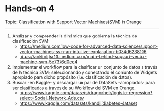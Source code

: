 # Hands-on 4
Topic: Classification with Support Vector Machines(SVM) in Orange

---

1. Analizar y comprender la dinámica que gobierna la técnica de clasificación SVM: 
	- https://medium.com/low-code-for-advanced-data-science/support-vector-machines-svm-an-intuitive-explanation-b084d6238106
	- https://ankitnitjsr13.medium.com/math-behind-support-vector-machine-svm-5e7376d0ee4 
2. Implementar el workflow para la clasificar un conjunto de datos a través de la técnica SVM;  seleccionando y conectando el conjunto de Widgets apropiado para dicho propósito (i.e. clasificación de datos).
3. Buscar  -en Kaggle- y descargar un par de DataSets -apropiados- para ser clasificados a través de su Workflow del SVM en Orange. 
	- https://www.kaggle.com/datasets/dragonheir/logistic-regression?select=Social_Network_Ads.csv
	- https://www.kaggle.com/datasets/kandij/diabetes-dataset